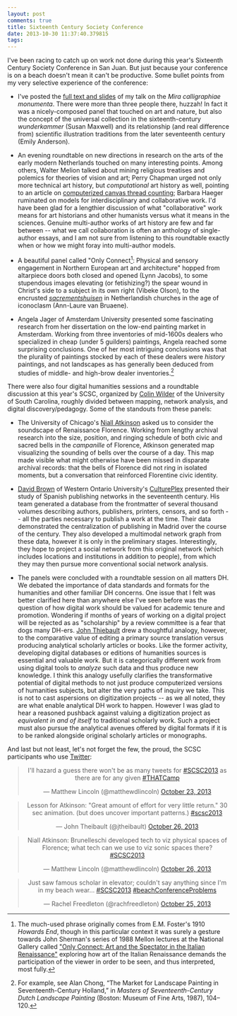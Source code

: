 ```yaml
---
layout: post
comments: true
title: Sixteenth Century Society Conference
date: 2013-10-30 11:37:40.379815
tags:
---
```


I've been racing to catch up on work not done during this year's Sixteenth Century Society Conference in San Juan. But just because your conference is on a beach doesn't mean it can't be productive. Some bullet points from my very selective experience of the conference:

- I've posted the [full text and slides](/projects/mira-calligraphiae-monumenta.html) of my talk on the *Mira calligraphiae monumenta*. There were more than three people there, huzzah! In fact it was a nicely-composed panel that touched on art and nature, but also the concept of the universal collection in the sixteenth-century *wunderkammer* (Susan Maxwell) and its relationship (and real difference from) scientific illustration traditions from the later seventeenth century (Emily Anderson).

- An evening roundtable on new directions in research on the arts of the early modern Netherlands touched on many interesting points. Among others, Walter Melion talked about mining religious treatises and polemics for theories of vision and art; Perry Chapman urged not only more technical art history, but *computational* art history as well, pointing to an article on [computerized canvas thread counting][thread]; Barbara Haeger ruminated on models for interdisciplinary and collaborative work. I'd have been glad for a lengthier discussion of what "collaborative" work means for art historians and other humanists versus what it means in the sciences. Genuine multi-author works of art history are few and far between -- what we call collaboration is often an anthology of single-author essays, and I am not sure from listening to this roundtable exactly when or how we might foray into multi-author models.

[thread]: http://www.jstor.org/stable/10.1086/670142

- A beautiful panel called "Only Connect[^connect]: Physical and sensory engagement in Northern European art and architecture" hopped from altarpiece doors both closed and opened (Lynn Jacobs), to some stupendous images elevating (or fetishizing?) the spear wound in Christ's side to a subject in its own right (Vibeke Olson), to the encrusted [*sacrementshuisen*](http://commons.wikimedia.org/wiki/File:INTERIEUR,_SACREMENTSHUIS_-_Meerssen_-_20268082_-_RCE.jpg_) in Netherlandish churches in the age of iconoclasm (Ann-Laure van Bruaene).

[^connect]: The much-used phrase originally comes from E.M. Foster's 1910 *Howards End*, though in this particular context it was surely a gesture towards John Sherman's series of 1988 Mellon lectures at the National Gallery called ["Only Connect: Art and the Spectator in the Italian Renaissance"](http://www.worldcat.org/title/only-connect-art-and-the-spectator-in-the-italian-renaissance/oclc/24218967&referer=brief_results) exploring how art of the Italian Renaissance demands the participation of the viewer in order to be seen, and thus interpreted, most fully.

- Angela Jager of Amsterdam University presented some fascinating research from her dissertation on the low-end painting market in Amsterdam. Working from three inventories of mid-1600s dealers who specialized in cheap (under 5 guilders) paintings, Angela reached some surprising conclusions. One of her most intriguing conclusions was that the plurality of paintings stocked by each of these dealers were *history* paintings, and not landscapes as has generally been deduced from studies of middle- and high-brow dealer inventories.[^chong]

[^chong]: For example, see Alan Chong, “The Market for Landscape Painting in Seventeenth-Century Holland,” in *Masters of Seventeenth-Century Dutch Landscape Painting* (Boston: Museum of Fine Arts, 1987), 104–120.

There were also four digital humanities sessions and a roundtable discussion at this year's SCSC, organized by [Colin Wilder][cwilder] of the University of South Carolina, roughly divided between mapping, network analysis, and digital discovery/pedagogy. Some of the standouts from these panels: 

- The University of Chicago's [Niall Atkinson][atkinson] asked us to consider the soundscape of Renaissance Florence. Working from lengthy archival research into the size, position, and ringing schedule of both civic and sacred bells in the *campanille* of Florence, Atkinson generated map visualizing the sounding of bells over the course of a day. This map made visible what might otherwise have been missed in disparate archival records: that the bells of Florence did not ring in isolated moments, but a conversation that reinforced Florentine civic identity.

- [David Brown][dbrown] of Western Ontario University's [CulturePlex][cp] presented their study of Spanish publishing networks in the seventeenth century. His team generated a database from the frontmatter of several thousand volumes describing authors, publishers, printers, censors, and so forth -- all the parties necessary to publish a work at the time. Their data demonstrated the centralization of publishing in Madrid over the course of the century. They also developed a multimodal network graph from these data, however it is only in the preliminary stages. Interestingly, they hope to project a social network from this original network (which includes locations and institutions in addition to people), from which they may then pursue more conventional social network analysis.

- The panels were concluded with a roundtable session on all matters DH. We debated the importance of data standards and formats for the humanities and other familiar DH concerns. One issue that I felt was better clarified here than anywhere else I've seen before was the question of how digital work should be valued for academic tenure and promotion. Wondering if months of years of working on a digital project will be rejected as as "scholarship" by a review committee is a fear that dogs many DH-ers. [John Thiebault](http://twitter.com/jtheibault) drew a thoughtful analogy, however, to the comparative value of editing a primary source translation versus producing analytical scholarly articles or books. Like the former activity, developing digital databases or editions of humanities sources is essential and valuable work. But it is categorically different work from using digital tools to *analyze* such data and thus produce new knowledge. I think this analogy usefully clarifies the transformative potential of digital methods to not just produce computerized versions of humanities subjects, but alter the very paths of inquiry we take. This is not to cast aspersions on digitization projects -- as we all noted, they are what enable analytical DH work to happen. However I was glad to hear a reasoned pushback against valuing a digitization project as *equivalent in and of itself* to traditional scholarly work. Such a project must also pursue the analytical avenues offered by digital formats if it is to be ranked alongside original scholarly articles or monographs.

And last but not least, let's not forget the few, the proud, the SCSC participants who use [Twitter][scsc_hash]:

<blockquote class="twitter-tweet" align="center" data-partner="tweetdeck"><p>I&#39;ll hazard a guess there won&#39;t be as many tweets for <a href="https://twitter.com/search?q=%23SCSC2013&amp;src=hash">#SCSC2013</a> as there are for any given <a href="https://twitter.com/search?q=%23THATCamp&amp;src=hash">#THATCamp</a></p>&mdash; Matthew Lincoln (@matthewdlincoln) <a href="https://twitter.com/matthewdlincoln/statuses/393163029900062720">October 23, 2013</a></blockquote>
<script async src="//platform.twitter.com/widgets.js" charset="utf-8"></script>

<blockquote class="twitter-tweet" align="center" data-partner="tweetdeck"><p>Lesson for Atkinson: &quot;Great amount of effort for very little return.&quot; 30 sec animation. (but does uncover important patterns.) <a href="https://twitter.com/search?q=%23scsc2013&amp;src=hash">#scsc2013</a></p>&mdash; John Theibault (@jtheibault) <a href="https://twitter.com/jtheibault/statuses/394094784752922624">October 26, 2013</a></blockquote>
<script async src="//platform.twitter.com/widgets.js" charset="utf-8"></script>

<blockquote class="twitter-tweet" align="center" data-partner="tweetdeck"><p>Niall Atkinson: Brunelleschi developed tech to viz physical spaces of Florence; what tech can we use to viz sonic spaces there? <a href="https://twitter.com/search?q=%23SCSC2013&amp;src=hash">#SCSC2013</a></p>&mdash; Matthew Lincoln (@matthewdlincoln) <a href="https://twitter.com/matthewdlincoln/statuses/394091376851554304">October 26, 2013</a></blockquote>

<blockquote class="twitter-tweet" align="center" data-partner="tweetdeck"><p>Just saw famous scholar in elevator; couldn&#39;t say anything since I&#39;m in my beach wear... <a href="https://twitter.com/search?q=%23SCSC2013&amp;src=hash">#SCSC2013</a> <a href="https://twitter.com/search?q=%23beachConferenceProblems&amp;src=hash">#beachConferenceProblems</a></p>&mdash; Rachel Freedleton (@rachfreedleton) <a href="https://twitter.com/rachfreedleton/statuses/393838934935216128">October 25, 2013</a></blockquote>
<script async src="//platform.twitter.com/widgets.js" charset="utf-8"></script>



[scsc_hash]: https://twitter.com/search?q=scsc2013

[cwilder]: http://cdh.sc.edu/people/wilder

[atkinson]: http://arthistory.uchicago.edu/faculty/atkinson

[dbrown]: http://dbrownbeta.blogs.cultureplex.ca/

[cp]: http://www.cultureplex.ca/